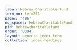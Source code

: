 ```yaml
---
label: Hebrew Charitable Fund
term_no: term251
pages: '496'
no_spaces: HebrewCharitableFund
pid: hebrewcharitablefund
order: '0394'
layout: generic_index_term
collection: index-headings
---
```

